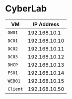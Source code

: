 # CyberLab
|    VM   |   IP Address  |
| ------- | ------------- |
| `GW01`  | 192.168.10.1  |
| `DC01`  | 192.168.10.10 |
| `DC02`  | 192.168.10.11 |
| `DC03`  | 192.168.10.12 |
| `DHCP`  | 192.168.10.13 |
| `FS01`  | 192.168.10.14 |
| `WEB01` | 192.168.10.15 |
| `Client`| 192.168.10.50 |
